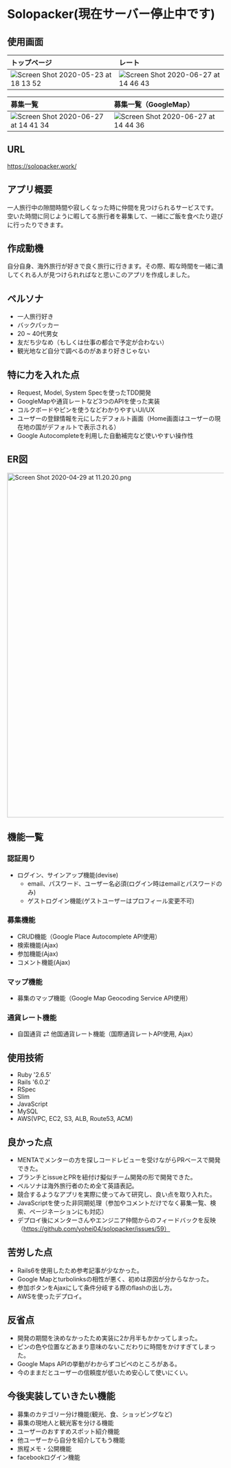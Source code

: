 # Solopacker(現在サーバー停止中です)

## 使用画面

| トップページ | レート |
| :-- | :-- |
| ![Screen Shot 2020-05-23 at 18 13 52](https://user-images.githubusercontent.com/54460011/85916358-22152f00-b88b-11ea-9f70-75c8c432c1d6.png) | ![Screen Shot 2020-06-27 at 14 46 43](https://user-images.githubusercontent.com/54460011/85916377-47a23880-b88b-11ea-882d-3519e01b75f4.png) |

| 募集一覧 | 募集一覧（GoogleMap） |
| :-- | :-- |
| ![Screen Shot 2020-06-27 at 14 41 34](https://user-images.githubusercontent.com/54460011/85916370-3eb16700-b88b-11ea-92db-e499b2fbe967.png)| ![Screen Shot 2020-06-27 at 14 44 36](https://user-images.githubusercontent.com/54460011/85916373-42dd8480-b88b-11ea-82d9-5f9a63478f0b.png)

## URL
https://solopacker.work/

## アプリ概要
一人旅行中の隙間時間や寂しくなった時に仲間を見つけられるサービスです。
空いた時間に同じように暇してる旅行者を募集して、一緒にご飯を食べたり遊びに行ったりできます。

## 作成動機
自分自身、海外旅行が好きで良く旅行に行きます。その際、暇な時間を一緒に潰してくれる人が見つけられればなと思いこのアプリを作成しました。

## ペルソナ
- 一人旅行好き
- バックパッカー
- 20 ~ 40代男女
- 友だち少なめ（もしくは仕事の都合で予定が合わない）
- 観光地など自分で調べるのがあまり好きじゃない


## 特に力を入れた点
- Request, Model, System Specを使ったTDD開発
- GoogleMapや通貨レートなど3つのAPIを使った実装
- コルクボードやピンを使うなどわかりやすいUI/UX
- ユーザーの登録情報を元にしたデフォルト画面（Home画面はユーザーの現在地の国がデフォルトで表示される）
- Google Autocompleteを利用した自動補完など使いやすい操作性

## ER図
<img width="801" alt="Screen Shot 2020-04-29 at 11.20.20.png" src="https://qiita-image-store.s3.ap-northeast-1.amazonaws.com/0/544362/7975bcae-0674-af93-f661-efd5a218b261.png">

## 機能一覧
### 認証周り
- ログイン、サインアップ機能(devise)
  - email、パスワード、ユーザー名必須(ログイン時はemailとパスワードのみ)
  - ゲストログイン機能(ゲストユーザーはプロフィール変更不可)

### 募集機能
- CRUD機能（Google Place Autocomplete API使用）
- 検索機能(Ajax)
- 参加機能(Ajax)
- コメント機能(Ajax)

### マップ機能
- 募集のマップ機能（Google Map Geocoding Service API使用）

### 通貨レート機能
- 自国通貨 ⇄ 他国通貨レート機能（国際通貨レートAPI使用, Ajax）

## 使用技術
- Ruby '2.6.5'
- Rails '6.0.2'
- RSpec
- Slim
- JavaScript
- MySQL
- AWS(VPC, EC2, S3, ALB, Route53, ACM)

## 良かった点
- MENTAでメンターの方を探しコードレビューを受けながらPRベースで開発できた。
- ブランチとissueとPRを紐付け擬似チーム開発の形で開発できた。
- ペルソナは海外旅行者のため全て英語表記。
- 競合するようなアプリを実際に使ってみて研究し、良い点を取り入れた。
- JavaScriptを使った非同期処理（参加やコメントだけでなく募集一覧、検索、ページネーションにも対応）
- デプロイ後にメンターさんやエンジニア仲間からのフィードバックを反映（https://github.com/yohei04/solopacker/issues/59）

## 苦労した点
- Rails6を使用したため参考記事が少なかった。
- Google Mapとturbolinksの相性が悪く、初めは原因が分からなかった。
- 参加ボタンをAjaxにして条件分岐する際のflashの出し方。
- AWSを使ったデプロイ。

## 反省点
- 開発の期間を決めなかったため実装に2か月半もかかってしまった。
- ピンの色や位置などあまり意味のないこだわりに時間をかけすぎてしまった。
- Google Maps APIの挙動がわからずコピペのところがある。
- 今のままだとユーザーの信頼度が低いため安心して使いにくい。

## 今後実装していきたい機能
- 募集のカテゴリー分け機能(観光、食、ショッピングなど)
- 募集の現地人と観光客を分ける機能
- ユーザーのおすすめスポット紹介機能
- 他ユーザーから自分を紹介してもう機能
- 旅程メモ・公開機能
- facebookログイン機能
